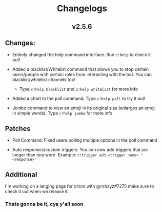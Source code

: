 <h1 align = 'center'> Changelogs </h1> 

<h2 align = 'center'> v2.5.6 </h2> 

## Changes: 

- Entirely changed the help command interface. Run `c!help` to check it out!

- Added a blacklist/Whitelist command that allows you to stop certain users/people with certain roles from interacting with the bot. You can blacklist/whitelist channels too! 
    - Type `c!help blacklist` and `c!help whitelist` for more info
    
- Added a chart to the poll command. Type `c!help poll` to try it out! 

- Jumbo command to view an emoji in its original size (enlarges an emoji in simple words). Type `c!help jumbo` for more info 

## Patches

- Poll Command: Fixed users polling multiple options in the poll command

- Auto responses/custom triggers: You can now add triggers that are longer than one word. Example: `c!trigger add <trigger name> "<response>" `

## Additional

I'm working on a langing page for citron with @nrbxyz#7275 make sure to check it out when we release it.

### Thats gonna be it, cya y'all soon 
